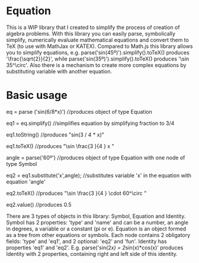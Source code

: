Equation
========
This is a WIP library that I created to simplify the process of creation of algebra problems.
With this library you can easily parse, symbolically simplify, numerically evaluate mathematical equations and convert them to TeX (to use with MathJax or KATEX). Compared to Math.js this library allows you to simplify equations, e.g. parse('sin(45º)').simplify().toTeX() produces '\\frac{\\sqrt{2}}{2}', while parse('sin(35º)').simplify().toTeX() produces '\\sin 35^\circ'. Also there is a mechanism to create more complex equations by substituting variable with another equation.

Basic usage
=========
eq = parse ('sin(6/8*x)')  //produces object of type Equation

eq1 = eq.simplify()       //simplifies equation by simplifying fraction to 3/4

eq1.toString()            //produces "sin(3 / 4 * x)"

eq1.toTeX()               //produces "\sin \frac{3 }{4 } x "

angle = parse('60º')      //produces object of type Equation with one node of type Symbol

eq2 = eq1.substitute('x',angle); //substitutes variable 'x' in the equation with equation 'angle'

eq2.toTeX()               //produces "\sin \frac{3 }{4 } \cdot 60^\circ "

eq2.value()               //produces 0.5

There are 3 types of objects in this library: Symbol, Equation and Identity. Symbol has 2 properties: 'type' and 'name' and can be a number, an angle in degrees, a variable or a constant (pi or e). Equation is an object formed as a tree from other equations or symbols. Each node contains 2 obligatory fields: 'type' and 'eq1', and 2 optional: 'eq2' and 'fun'. Identity has properties 'eq1' and 'eq2'. E.g. parse('sin(2*x) = 2*sin(x)*cos(x)' produces Identity with 2 properties, containing right and left side of this identity.
